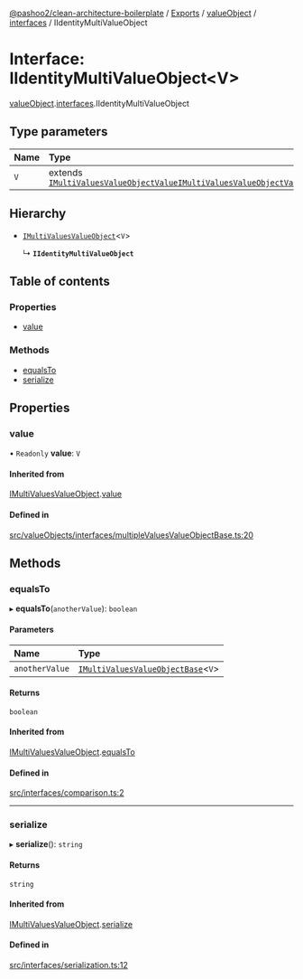 [@pashoo2/clean-architecture-boilerplate](../README.md) / [Exports](../modules.md) / [valueObject](../modules/valueobject.md) / [interfaces](../modules/valueobject.interfaces.md) / IIdentityMultiValueObject

# Interface: IIdentityMultiValueObject<V\>

[valueObject](../modules/valueobject.md).[interfaces](../modules/valueobject.interfaces.md).IIdentityMultiValueObject

## Type parameters

| Name | Type |
| :------ | :------ |
| `V` | extends [`IMultiValuesValueObjectValue`](valueobject.interfaces.imultivaluesvalueobjectvalue.md)[`IMultiValuesValueObjectValue`](valueobject.interfaces.imultivaluesvalueobjectvalue.md) |

## Hierarchy

- [`IMultiValuesValueObject`](valueobject.interfaces.imultivaluesvalueobject.md)<`V`\>

  ↳ **`IIdentityMultiValueObject`**

## Table of contents

### Properties

- [value](valueobject.interfaces.iidentitymultivalueobject.md#value)

### Methods

- [equalsTo](valueobject.interfaces.iidentitymultivalueobject.md#equalsto)
- [serialize](valueobject.interfaces.iidentitymultivalueobject.md#serialize)

## Properties

### value

• `Readonly` **value**: `V`

#### Inherited from

[IMultiValuesValueObject](valueobject.interfaces.imultivaluesvalueobject.md).[value](valueobject.interfaces.imultivaluesvalueobject.md#value)

#### Defined in

[src/valueObjects/interfaces/multipleValuesValueObjectBase.ts:20](https://github.com/pashoo2/clean-architecture-boilerplate/blob/e54a93c/src/valueObjects/interfaces/multipleValuesValueObjectBase.ts#L20)

## Methods

### equalsTo

▸ **equalsTo**(`anotherValue`): `boolean`

#### Parameters

| Name | Type |
| :------ | :------ |
| `anotherValue` | [`IMultiValuesValueObjectBase`](valueobject.interfaces.imultivaluesvalueobjectbase.md)<`V`\> |

#### Returns

`boolean`

#### Inherited from

[IMultiValuesValueObject](valueobject.interfaces.imultivaluesvalueobject.md).[equalsTo](valueobject.interfaces.imultivaluesvalueobject.md#equalsto)

#### Defined in

[src/interfaces/comparison.ts:2](https://github.com/pashoo2/clean-architecture-boilerplate/blob/e54a93c/src/interfaces/comparison.ts#L2)

___

### serialize

▸ **serialize**(): `string`

#### Returns

`string`

#### Inherited from

[IMultiValuesValueObject](valueobject.interfaces.imultivaluesvalueobject.md).[serialize](valueobject.interfaces.imultivaluesvalueobject.md#serialize)

#### Defined in

[src/interfaces/serialization.ts:12](https://github.com/pashoo2/clean-architecture-boilerplate/blob/e54a93c/src/interfaces/serialization.ts#L12)

